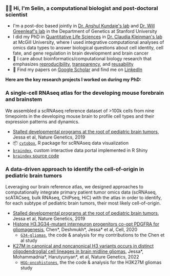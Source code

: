 ### :woman_technologist: Hi, I'm Selin, a computational biologist and post-doctoral scientist

- I'm a post-doc based jointly in [Dr. Anshul Kundaje's lab](https://kundajelab.stanford.edu) and [Dr. Will Greenleaf's lab](https://greenleaf.stanford.edu) in the Department of Genetics at Stanford University
- I did my PhD in [Quantitative Life Sciences](https://www.mcgill.ca/qls/) in [Dr. Claudia Kleinman's lab](https://functionalgenomics.ca/) at McGill University, where I used integrative computational analyses of omics data types to answer biological questions about cell identity, cell fate, and gene regulation in brain development and  brain cancer
- :dna: I care about bioinformatics/computational biology research that emphasizes [reproducibility](https://github.com/sjessa/rr), [transparency](https://github.com/fungenomics/G34-gliomas), and [reusability](https://zenodo.org/record/6929428#.YwzUIi8r1pR)
- :book: Find my papers on [Google Scholar](https://scholar.google.ca/citations?user=rkcx2NwAAAAJ&hl=en) and find me on [LinkedIn](https://www.linkedin.com/in/selinjessa/)

__Here are the key research projects I worked on during my PhD:__

### A single-cell RNAseq atlas for the developing mouse forebrain and brainstem 

We assembled a scRNAseq reference dataset of >100k cells from nine timepoints in the developing mouse brain to profile
cell types and their expression patterns and dynamics.

- [Stalled developmental programs at the root of pediatric brain tumors](https://doi.org/10.1038/s41588-019-0531-7), Jessa et al, Nature Genetics, 2019
- :package: [`cytobox`](https://fungenomics.github.io/cytobox/), R package for scRNAseq data visualization
- [`braindex`](http://cc-shiny-01.functionalgenomics.ca/braindex/clusters/), custom interactive data portal implemented in R Shiny
- [`braindex` source code](https://github.com/fungenomics/braindex)

### A data-driven approach to identify the cell-of-origin in pediatric brain tumors

Leveraging our brain reference atlas, we designed approaches to computationally integrate primary patient tumor omics data (scRNAseq, scATACseq, bulk RNAseq, ChIPseq, HiC) with 
the atlas in order to identify, for each subtype of pediatric brain tumors, their most likely cell-of-origin.

- [Stalled developmental programs at the root of pediatric brain tumors](https://doi.org/10.1038/s41588-019-0531-7), Jessa et al, Nature Genetics, 2019
- [Histone H3.3G34-mutant interneuron progenitors co-opt PDGFRA for gliomagenesis](https://www.cell.com/cell/fulltext/S0092-8674(20)31529-4), Chen*, Deshmukh*, Jessa* et al, Cell, 2020
  - [`G34-gliomas`](https://fungenomics.github.io/G34-gliomas/), the code & analysis for my contributions to the Chen et al study
- [K27M in canonical and noncanonical H3 variants occurs in distinct oligodendroglial cell lineages in brain midline gliomas](https://www.nature.com/articles/s41588-022-01205-w#Abs1), Jessa*, Mohammadnia*, Harutyunyan*, et al, Nature Genetics, 2022
  - [`HGG-oncohistones`](https://github.com/fungenomics/HGG-oncohistones), the the code & analysis for the H3K27M gliomas study

